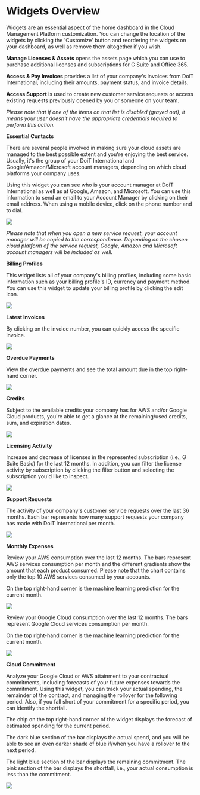 # Widgets Overview

Widgets are an essential aspect of the home dashboard in the Cloud Management Platform customization. You can change the location of the widgets by clicking the 'Customize' button and reordering the widgets on your dashboard, as well as remove them altogether if you wish.  

**Manage Licenses & Assets** opens the assets page which you can use to purchase additional licenses and subscriptions for G Suite and Office 365.

**Access & Pay Invoices** provides a list of your company's invoices from DoiT International, including their amounts, payment status, and invoice details.

**Access Support** is used to create new customer service requests or access existing requests previously opened by you or someone on your team.

_Please note that if one of the items on that list is disabled \(grayed out\), it means your user doesn't have the appropriate credentials required to perform this action._

**Essential Contacts**

There are several people involved in making sure your cloud assets are managed to the best possible extent and you're enjoying the best service. Usually, it's the group of your DoiT International and Google/Amazon/Microsoft account managers, depending on which cloud platforms your company uses.

Using this widget you can see who is your account manager at DoiT International as well as at Google, Amazon, and Microsoft. You can use this information to send an email to your Account Manager by clicking on their email address. When using a mobile device, click on the phone number and to dial.

![](../.gitbook/assets/extended-team.png)

_Please note that when you open a new service request, your account manager will be copied to the correspondence. Depending on the chosen cloud platform of the service request, Google, Amazon and Microsoft account managers will be included as well._

**Billing Profiles**

This widget lists all of your company's billing profiles, including some basic information such as your billing profile's ID, currency and payment method. You can use this widget to update your billing profile by clicking the edit icon. 

![](../.gitbook/assets/billing-profiles.png)

**Latest Invoices**

By clicking on the invoice number, you can quickly access the specific invoice. 

![](../.gitbook/assets/latest-invoices.png)

**Overdue Payments**

View the overdue payments and see the total amount due in the top right-hand corner. 

![](../.gitbook/assets/overdue-payments.png)

**Credits**

Subject to the available credits your company has for AWS and/or Google Cloud products, you're able to get a glance at the remaining/used credits, sum, and expiration dates.

![](../.gitbook/assets/credits.png)

**Licensing Activity**

Increase and decrease of licenses in the represented subscription \(i.e., G Suite Basic\) for the last 12 months. In addition, you can filter the license activity by subscription by clicking the filter button and selecting the subscription you'd like to inspect.

![](../.gitbook/assets/license-activity-filter.png)

**Support Requests**

The activity of your company's customer service requests over the last 36 months. Each bar represents how many support requests your company has made with DoiT International per month.

![](../.gitbook/assets/support-requests.png)

**Monthly Expenses**

Review your AWS consumption over the last 12 months. The bars represent AWS services consumption per month and the different gradients show the amount that each product consumed. Please note that the chart contains only the top 10 AWS services consumed by your accounts. 

On the top right-hand corner is the machine learning prediction for the current month.

![](../.gitbook/assets/aws.png)

Review your Google Cloud consumption over the last 12 months. The bars represent Google Cloud services consumption per month.

On the top right-hand corner is the machine learning prediction for the current month.

![](../.gitbook/assets/google-cloud.png)

**Cloud Commitment**

Analyze your Google Cloud or AWS attainment to your contractual commitments, including forecasts of your future expenses towards the commitment. Using this widget, you can track your actual spending, the remainder of the contract, and managing the rollover for the following period. Also, if you fall short of your commitment for a specific period, you can identify the shortfall.

The chip on the top right-hand corner of the widget displays the forecast of estimated spending for the current period. 

The dark blue section of the bar displays the actual spend, and you will be able to see an even darker shade of blue if/when you have a rollover to the next period.

The light blue section of the bar displays the remaining commitment. The pink section of the bar displays the shortfall, i.e., your actual consumption is less than the commitment.

![](../.gitbook/assets/cloud-commitments2.png)



